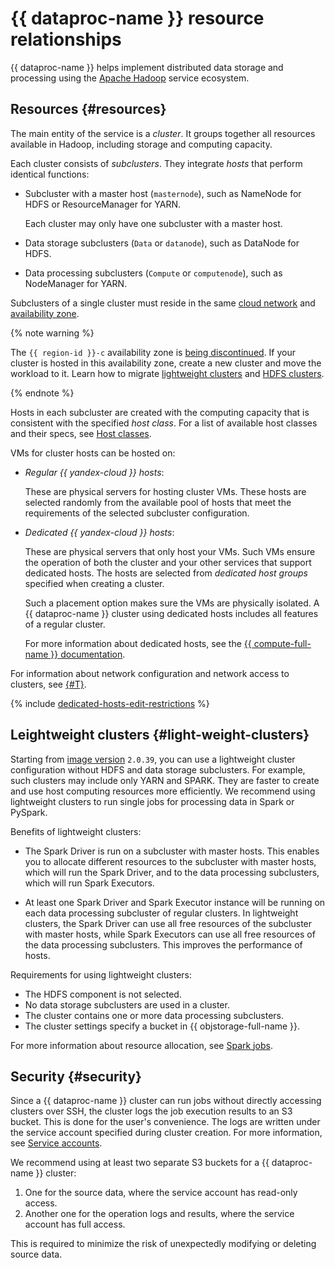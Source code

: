 # {{ dataproc-name }} resource relationships

{{ dataproc-name }} helps implement distributed data storage and processing using the [Apache Hadoop](http://hadoop.apache.org) service ecosystem.

## Resources {#resources}

The main entity of the service is a _cluster_. It groups together all resources available in Hadoop, including storage and computing capacity.

Each cluster consists of _subclusters_. They integrate _hosts_ that perform identical functions:

* Subcluster with a master host (`masternode`), such as NameNode for HDFS or ResourceManager for YARN.

   Each cluster may only have one subcluster with a master host.

* Data storage subclusters (`Data` or `datanode`), such as DataNode for HDFS.
* Data processing subclusters (`Compute` or `computenode`), such as NodeManager for YARN.

Subclusters of a single cluster must reside in the same [cloud network](../../vpc/concepts/network.md#network) and [availability zone](../../overview/concepts/geo-scope.md).

{% note warning %}

The `{{ region-id }}-c` availability zone is [being discontinued](/blog/posts/2023/08/new-availability-zone). If your cluster is hosted in this availability zone, create a new cluster and move the workload to it. Learn how to migrate [lightweight clusters](../operations/migration-to-an-availability-zone.md) and [HDFS clusters](../tutorials/hdfs-cluster-migration.md).

{% endnote %}

Hosts in each subcluster are created with the computing capacity that is consistent with the specified _host class_. For a list of available host classes and their specs, see [Host classes](instance-types.md).



VMs for cluster hosts can be hosted on:

* _Regular {{ yandex-cloud }} hosts_:

   These are physical servers for hosting cluster VMs. These hosts are selected randomly from the available pool of hosts that meet the requirements of the selected subcluster configuration.

* _Dedicated {{ yandex-cloud }} hosts_:

   These are physical servers that only host your VMs. Such VMs ensure the operation of both the cluster and your other services that support dedicated hosts. The hosts are selected from _dedicated host groups_ specified when creating a cluster.

   Such a placement option makes sure the VMs are physically isolated. A {{ dataproc-name }} cluster using dedicated hosts includes all features of a regular cluster.

   For more information about dedicated hosts, see the [{{ compute-full-name }} documentation](../../compute/concepts/dedicated-host.md).


For information about network configuration and network access to clusters, see [{#T}](network.md).

{% include [dedicated-hosts-edit-restrictions](../../_includes/data-processing/note-vm-edit-restrictions.md) %}

## Leightweight clusters {#light-weight-clusters}

Starting from [image version](./environment.md) `2.0.39`, you can use a lightweight cluster configuration without HDFS and data storage subclusters. For example, such clusters may include only YARN and SPARK. They are faster to create and use host computing resources more efficiently. We recommend using lightweight clusters to run single jobs for processing data in Spark or PySpark.

Benefits of lightweight clusters:

* The Spark Driver is run on a subcluster with master hosts. This enables you to allocate different resources to the subcluster with master hosts, which will run the Spark Driver, and to the data processing subclusters, which will run Spark Executors.

* At least one Spark Driver and Spark Executor instance will be running on each data processing subcluster of regular clusters. In lightweight clusters, the Spark Driver can use all free resources of the subcluster with master hosts, while Spark Executors can use all free resources of the data processing subclusters. This improves the performance of hosts.

Requirements for using lightweight clusters:

* The HDFS component is not selected.
* No data storage subclusters are used in a cluster.
* The cluster contains one or more data processing subclusters.
* The cluster settings specify a bucket in {{ objstorage-full-name }}.

For more information about resource allocation, see [Spark jobs](./spark-sql.md#resource-management).

## Security {#security}

Since a {{ dataproc-name }} cluster can run jobs without directly accessing clusters over SSH, the cluster logs the job execution results to an S3 bucket. This is done for the user's convenience. The logs are written under the service account specified during cluster creation. For more information, see [Service accounts](../../iam/concepts/users/service-accounts.md).

We recommend using at least two separate S3 buckets for a {{ dataproc-name }} cluster:

1. One for the source data, where the service account has read-only access.
1. Another one for the operation logs and results, where the service account has full access.

This is required to minimize the risk of unexpectedly modifying or deleting source data.
